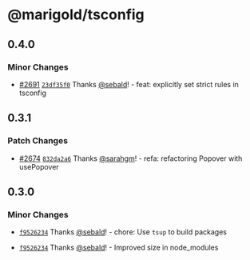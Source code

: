 # @marigold/tsconfig

## 0.4.0

### Minor Changes

- [#2691](https://github.com/marigold-ui/marigold/pull/2691) [`23df35f0`](https://github.com/marigold-ui/marigold/commit/23df35f0869dfbf7cc7a921cdfd44ef1915e90fb) Thanks [@sebald](https://github.com/sebald)! - feat: explicitly set strict rules in tsconfig

## 0.3.1

### Patch Changes

- [#2674](https://github.com/marigold-ui/marigold/pull/2674) [`832da2a6`](https://github.com/marigold-ui/marigold/commit/832da2a69f9bad5adcbcc57cba3cb215dfaa51e2) Thanks [@sarahgm](https://github.com/sarahgm)! - refa: refactoring Popover with usePopover

## 0.3.0

### Minor Changes

- [`f9526234`](https://github.com/marigold-ui/marigold/commit/f9526234257a149b12c14191a524691470da3942) Thanks [@sebald](https://github.com/sebald)! - chore: Use `tsup` to build packages

- [`f9526234`](https://github.com/marigold-ui/marigold/commit/f9526234257a149b12c14191a524691470da3942) Thanks [@sebald](https://github.com/sebald)! - Improved size in node_modules
